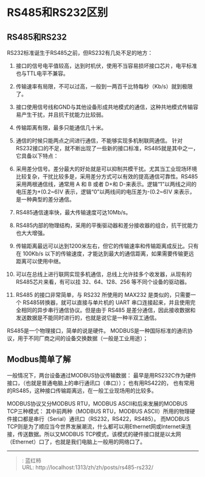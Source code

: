 # RS485和RS232区别

## RS485和RS232

RS232标准诞生于RS485之前，但RS232有几处不足的地方：

1. 接口的信号电平值较高，达到时机伏，使用不当容易损坏接口芯片，电平标准也与TTL电平不兼容。
2. 传输速率有局限，不可以过高，一般到一两百千比特每秒（Kb/s）就到极限了。
3. 接口使用信号线和GND与其他设备形成共地模式的通信，这种共地模式传输容易产生干扰，并且抗干扰能力比较弱。
4. 传输距离有限，最多只能通信几十米。
5. 通信的时候只能两点之间进行通信，不能够实现多机制联网通信。
针对RS232接口的不足，就不断出现了一些新的接口标准，RS485就是其中之一，它具备以下特点：

1. 采用差分信号。差分最大的好处就是可以抑制共模干扰。尤其当工业现场环境比较复杂，干扰比较多是，采用差分方式可以有效的提高通信可靠性。RS485 采用两根通信线，通常用 A 和 B 或者 D+和 D-来表示。逻辑“1”以两线之间的电压差为+(0.2~6)V 表示，逻辑“0”以两线间的电压差为-(0.2~6)V 来表示，是一种典型的差分通信。
2. RS485通信速率快，最大传输速度可达10Mb/s。
3. RS485内部的物理结构，采用的平衡驱动器和差分接收器的组合，抗干扰能力也大大增强。
4. 传输距离最远可以达到1200米左右，但它的传输速率和传输距离成反比。只有在 100Kb/s 以下的传输速度，才能达到最大的通信距离，如果需要传输更远距离可以使用中继。
5. 可以在总线上进行联网实现多机通信，总线上允许挂多个收发器，从现有的 RS485芯片来看，有可以挂 32、64、128、256 等不同个设备的驱动器。
6. RS485 的接口非常简单，与 RS232 所使用的 MAX232 是类似的，只需要一个 RS485转换器，就可以直接与单片机的 UART 串口连接起来，并且使用完全相同的异步串行通信协议。但是由于 RS485 是差分通信，因此接收数据和发送数据是不能同时进行的，也就是说它是一种半双工通信。

RS485是一个物理接口，简单的说是硬件。 MODBUS是一种国际标准的通讯协议，用于不同厂商之间的设备交换数据（一般是工业用途）；


## Modbus简单了解

一般情况下，两台设备通过MODBUS协议传输数据： 最早是用RS232C作为硬件接口，（也就是普通电脑上的串行通讯口（串口））； 也有用RS422的， 也有常用的RS485，这种接口传输距离远，在一般工业现场用的比较多。

MODBUS协议又分MODBUS RTU，MODBUS ASCII和后来发展的MODBUS TCP三种模式： 其中前两种（MODBUS RTU，MODBUS ASCII）所用的物理硬件接口都是串行（Serial）通讯口（RS232，RS422，RS485）。 而MODBUS TCP则是为了顺应当今世界发展潮流，什么都可以用Ethernet网或Internet来连接，传送数据。所以又MODBUS TCP模式，该模式的硬件接口就是以太网（Ethernet）口了，也就是我们电脑上一般用的网络口了。

---

> : 蓝红柿  
> URL: http://localhost:1313/zh/zh/posts/rs485-rs232/  

